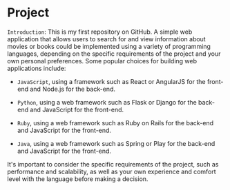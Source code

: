 # Project

`Introduction`: This is my first repository on GitHub. A simple web application that allows users to search for and view information about movies or books could be implemented using a variety of programming languages, depending on the specific requirements of the project and your own personal preferences. Some popular choices for building web applications include: 

- `JavaScript`, using a framework such as React or AngularJS for the front-end and Node.js for the back-end.

- `Python`, using a web framework such as Flask or Django for the back-end and JavaScript for the front-end.

- `Ruby`, using a web framework such as Ruby on Rails for the back-end and JavaScript for the front-end.

- `Java`, using a web framework such as Spring or Play for the back-end and JavaScript for the front-end.

It's important to consider the specific requirements of the project, such as performance and scalability, as well as your own experience and comfort level with the language before making a decision.
